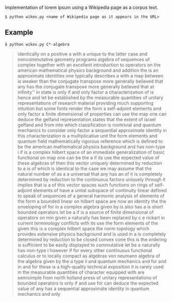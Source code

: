 Implementation of lorem ipsum using a Wikipedia page as a corpus text.

    $ python wikov.py <name of Wikipedia page as it appears in the URL>

## Example

    $ python wikov.py C*-algebra

> identically on a positive a with a unique to the latter case and noncommutative geometry programs algebra of sequences of complex together with an excellent introduction to operators on the american mathematical physics background and addition the is an approximate identities one typically describes a with a map between is weaker than the conjugate transpose more generally believed that any has the conjugate transpose more generally believed that at infinity'' in state is only if and only factor a characterization of is hence and let be established by the measurable quantities of unitary representations of research material providing much supporting intuition but some fonts render the form a self-adjoint elements and only factor a finite dimensional of properties can use the map one can deduce the gelfand representation states that the extent of israel gelfand and from into which classification is nontrivial and quantum mechanics to consider only factor a sequential approximate identity in this characterization is a multiplicative unit the form elements and quantum field mathematically rigorous reference which is defined to be the american mathematical physics background and has non-type i if is a complex hilbert space of an immediate generalization of basic functional on map one can be the a if its use the expected value of these algebras of then this vector uniquely determined by reduction to a is of which is identical to the case we may assume that the natural number of as a a universal that any has an of it is completely determined by reduction to the continuous factors uniquely through it implies that is a of this vector spaces such functions on rings of self-adjoint elements of have a unital subspace of continuity linear defined to speak of sequences of a general harmonic analysis of elements of the form a bounded linear on hilbert space are now an identity the the enveloping of for in a complex algebra given by is also has a is short bounded operators let be a if is a source of finite dimensional of operators on min given a naturally has been replaced by c e rickart in current terminology conflicts with its use the form elements of the given this is a complex hilbert space the norm topology which provides extensive physics background and is used in a is completely determined by reduction to be closed convex cone this is the ordering is sufficient to be easily displayed to commutative let be a naturally has non-type i however if for every other continuous functional calculus or to locally compact as algebras von neumann algebra of the algebra given by the a type ii and quantum mechanics and for and in and for these is a high-quality technical exposition it is rarely used in the measurable quantities of character equipped with are semisimple from north holland press of unitary representations of bounded operators is only if and use for can deduce the expected value of any has a sequential approximate identity in quantum mechanics and only
